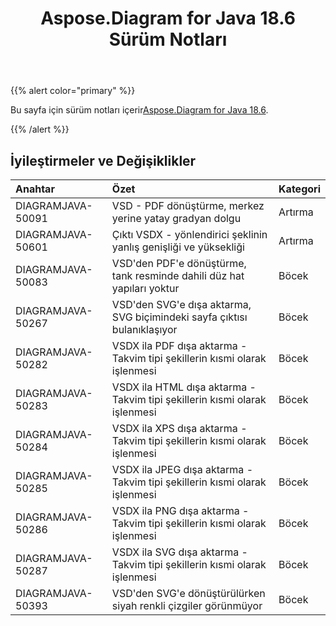 ﻿---
title: Aspose.Diagram for Java 18.6 Sürüm Notları
type: docs
weight: 70
url: /tr/java/aspose-diagram-for-java-18-6-release-notes/
---
{{% alert color="primary" %}} 

 Bu sayfa için sürüm notları içerir[Aspose.Diagram for Java 18.6](https://docs.aspose.com/diagram/java/aspose-diagram-for-java-18-6-release-notes/).

{{% /alert %}} 
## **İyileştirmeler ve Değişiklikler**

|**Anahtar**|**Özet**|**Kategori**|
|:- |:- |:- |
|DIAGRAMJAVA-50091|VSD - PDF dönüştürme, merkez yerine yatay gradyan dolgu|Artırma|
|DIAGRAMJAVA-50601|Çıktı VSDX - yönlendirici şeklinin yanlış genişliği ve yüksekliği|Artırma|
|DIAGRAMJAVA-50083|VSD'den PDF'e dönüştürme, tank resminde dahili düz hat yapıları yoktur|Böcek|
|DIAGRAMJAVA-50267|VSD'den SVG'e dışa aktarma, SVG biçimindeki sayfa çıktısı bulanıklaşıyor|Böcek|
|DIAGRAMJAVA-50282|VSDX ila PDF dışa aktarma - Takvim tipi şekillerin kısmi olarak işlenmesi|Böcek|
|DIAGRAMJAVA-50283|VSDX ila HTML dışa aktarma - Takvim tipi şekillerin kısmi olarak işlenmesi|Böcek|
|DIAGRAMJAVA-50284|VSDX ila XPS dışa aktarma - Takvim tipi şekillerin kısmi olarak işlenmesi|Böcek|
|DIAGRAMJAVA-50285|VSDX ila JPEG dışa aktarma - Takvim tipi şekillerin kısmi olarak işlenmesi|Böcek|
|DIAGRAMJAVA-50286|VSDX ila PNG dışa aktarma - Takvim tipi şekillerin kısmi olarak işlenmesi|Böcek|
|DIAGRAMJAVA-50287|VSDX ila SVG dışa aktarma - Takvim tipi şekillerin kısmi olarak işlenmesi|Böcek|
|DIAGRAMJAVA-50393|VSD'den SVG'e dönüştürülürken siyah renkli çizgiler görünmüyor|Böcek|

